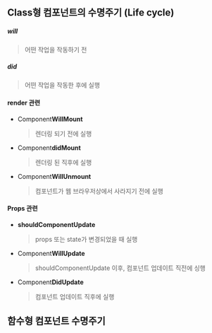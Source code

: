 ## Class형 컴포넌트의 수명주기 (Life cycle)

##### will

> 어떤 작업을 작동하기 전

##### did

> 어떤 작업을 작동한 후에 실행



#### render 관련

* Component**WillMount**

  > 렌더링 되기 전에 실행

* Component**didMount**

  > 렌더링 된 직후에 실행

* Component**WillUnmount**

  > 컴포넌트가 웹 브라우저상에서 사라지기 전에 실행



#### Props 관련

* **shouldComponentUpdate**

  > props 또는 state가 변경되었을 때 실행

* Component**WillUpdate**

  > shouldComponentUpdate 이후, 컴포넌트 업데이트 직전에 싱행

* Component**DidUpdate**

  > 컴포넌트 업데이트 직후에 실행



## 함수형 컴포넌트 수명주기

